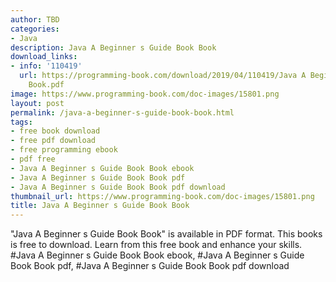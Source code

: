 ```yaml
---
author: TBD
categories:
- Java
description: Java A Beginner s Guide Book Book
download_links:
- info: '110419'
  url: https://programming-book.com/download/2019/04/110419/Java A Beginner s Guide
    Book.pdf
image: https://www.programming-book.com/doc-images/15801.png
layout: post
permalink: /java-a-beginner-s-guide-book-book.html
tags:
- free book download
- free pdf download
- free programming ebook
- pdf free
- Java A Beginner s Guide Book Book ebook
- Java A Beginner s Guide Book Book pdf
- Java A Beginner s Guide Book Book pdf download
thumbnail_url: https://www.programming-book.com/doc-images/15801.png
title: Java A Beginner s Guide Book Book
---
```


 
<div class="item-desc text-justify">
  "Java A Beginner s Guide Book Book" is available in PDF format. This books is free to download. Learn from this free book and enhance your skills.
  <br>
  #Java A Beginner s Guide Book Book ebook, #Java A Beginner s Guide Book Book pdf, #Java A Beginner s Guide Book Book pdf download
</div>